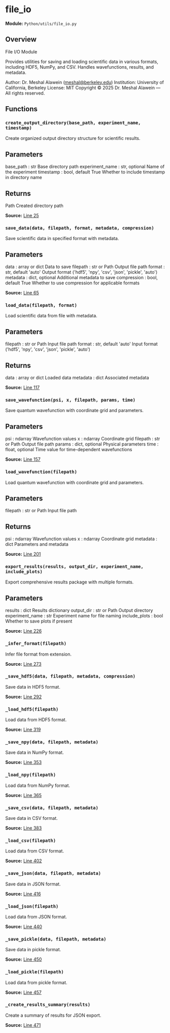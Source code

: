 # file_io

**Module:** `Python/utils/file_io.py`

## Overview

File I/O Module

Provides utilities for saving and loading scientific data in various formats,
including HDF5, NumPy, and CSV. Handles wavefunctions, results, and metadata.

Author: Dr. Meshal Alawein (meshal@berkeley.edu)
Institution: University of California, Berkeley
License: MIT
Copyright © 2025 Dr. Meshal Alawein — All rights reserved.

## Functions

### `create_output_directory(base_path, experiment_name, timestamp)`

Create organized output directory structure for scientific results.

Parameters
----------
base_path : str
Base directory path
experiment_name : str, optional
Name of the experiment
timestamp : bool, default True
Whether to include timestamp in directory name

Returns
-------
Path
Created directory path

**Source:** [Line 25](Python/utils/file_io.py#L25)

### `save_data(data, filepath, format, metadata, compression)`

Save scientific data in specified format with metadata.

Parameters
----------
data : array or dict
Data to save
filepath : str or Path
Output file path
format : str, default 'auto'
Output format ('hdf5', 'npy', 'csv', 'json', 'pickle', 'auto')
metadata : dict, optional
Additional metadata to save
compression : bool, default True
Whether to use compression for applicable formats

**Source:** [Line 65](Python/utils/file_io.py#L65)

### `load_data(filepath, format)`

Load scientific data from file with metadata.

Parameters
----------
filepath : str or Path
Input file path
format : str, default 'auto'
Input format ('hdf5', 'npy', 'csv', 'json', 'pickle', 'auto')

Returns
-------
data : array or dict
Loaded data
metadata : dict
Associated metadata

**Source:** [Line 117](Python/utils/file_io.py#L117)

### `save_wavefunction(psi, x, filepath, params, time)`

Save quantum wavefunction with coordinate grid and parameters.

Parameters
----------
psi : ndarray
Wavefunction values
x : ndarray
Coordinate grid
filepath : str or Path
Output file path
params : dict, optional
Physical parameters
time : float, optional
Time value for time-dependent wavefunctions

**Source:** [Line 157](Python/utils/file_io.py#L157)

### `load_wavefunction(filepath)`

Load quantum wavefunction with coordinate grid and parameters.

Parameters
----------
filepath : str or Path
Input file path

Returns
-------
psi : ndarray
Wavefunction values
x : ndarray
Coordinate grid
metadata : dict
Parameters and metadata

**Source:** [Line 201](Python/utils/file_io.py#L201)

### `export_results(results, output_dir, experiment_name, include_plots)`

Export comprehensive results package with multiple formats.

Parameters
----------
results : dict
Results dictionary
output_dir : str or Path
Output directory
experiment_name : str
Experiment name for file naming
include_plots : bool
Whether to save plots if present

**Source:** [Line 226](Python/utils/file_io.py#L226)

### `_infer_format(filepath)`

Infer file format from extension.

**Source:** [Line 273](Python/utils/file_io.py#L273)

### `_save_hdf5(data, filepath, metadata, compression)`

Save data in HDF5 format.

**Source:** [Line 292](Python/utils/file_io.py#L292)

### `_load_hdf5(filepath)`

Load data from HDF5 format.

**Source:** [Line 319](Python/utils/file_io.py#L319)

### `_save_npy(data, filepath, metadata)`

Save data in NumPy format.

**Source:** [Line 353](Python/utils/file_io.py#L353)

### `_load_npy(filepath)`

Load data from NumPy format.

**Source:** [Line 365](Python/utils/file_io.py#L365)

### `_save_csv(data, filepath, metadata)`

Save data in CSV format.

**Source:** [Line 383](Python/utils/file_io.py#L383)

### `_load_csv(filepath)`

Load data from CSV format.

**Source:** [Line 402](Python/utils/file_io.py#L402)

### `_save_json(data, filepath, metadata)`

Save data in JSON format.

**Source:** [Line 416](Python/utils/file_io.py#L416)

### `_load_json(filepath)`

Load data from JSON format.

**Source:** [Line 440](Python/utils/file_io.py#L440)

### `_save_pickle(data, filepath, metadata)`

Save data in pickle format.

**Source:** [Line 450](Python/utils/file_io.py#L450)

### `_load_pickle(filepath)`

Load data from pickle format.

**Source:** [Line 457](Python/utils/file_io.py#L457)

### `_create_results_summary(results)`

Create a summary of results for JSON export.

**Source:** [Line 471](Python/utils/file_io.py#L471)
